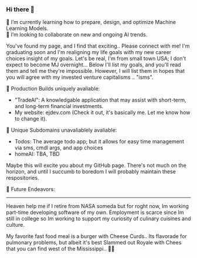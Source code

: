 ### Hi there 👋

<!--
**kid-gorgeous/kid-gorgeous** is a ✨ _special_ ✨ repository because its `README.md` (this file) appears on your GitHub profile.

Here are some ideas to get you started:

- 🔭 I’m currently working on ...
- 🌱 I’m currently learning ...
- 👯 I’m looking to collaborate on ...
- 🤔 I’m looking for help with ...
- 💬 Ask me about ...
- 📫 How to reach me: ...
- 😄 Pronouns: ...
- ⚡ Fun fact: ...
-->


🌱 I’m currently learning how to prepare, design, and optimize Machine Learning Models.<br>
👯 I’m looking to collaborate on new and ongoing AI trends.<br>

You've found my page, and I find that exciting.. Please connect with me! I'm graduating soon and 
I'm realigning my life goals with my new career choices insight of my goals. Let's be real, I'm 
from small town USA; I don't expect to become MJ overnight... Below I'll list my goals, and you'll
read them and tell me they're impossible. However, I will list them in hopes that you will agree with
my invested venture capitalisms .. "isms". 

💬 Production Builds uniquely avaliable: 
- "TradeAI": A knowledgable application that may assist with short-term, and long-term financial investments.
- My website: ejdev.com (Check it out, it's basically me. Let me know how to change it).

🤔 Unique Subdomains unavaliablely avaliable:
- Todos: The average todo app; but it allows for easy time management via sms, cmdl args, and app choices
- homeAI: TBA, TBD

Maybe this will excite you about my GitHub page. There's not much on the horizon, and until I succumb to boredom
I will probably maintain these respositories.

🔭 Future Endeavors:

---

Heaven help me if I retire from NASA someda but for roght now, Im working part-time developing software of my own. Employment is scarce since Im still in college so Im working to support my curiosity of culinary cuisines and culture. 

My favorite fast food meal is a burger with Cheese Curds.. Its flavorade for pulmonary problems, but albeit it's best Slammed out Royale with Chees that you can find west of the Mississippi.. 😮‍💨
